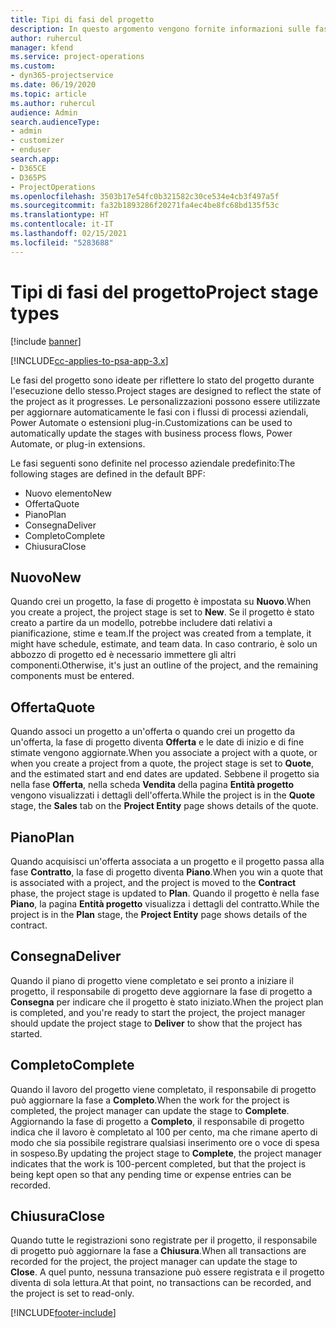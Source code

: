 ```yaml
---
title: Tipi di fasi del progetto
description: In questo argomento vengono fornite informazioni sulle fasi di progetto.
author: ruhercul
manager: kfend
ms.service: project-operations
ms.custom:
- dyn365-projectservice
ms.date: 06/19/2020
ms.topic: article
ms.author: ruhercul
audience: Admin
search.audienceType:
- admin
- customizer
- enduser
search.app:
- D365CE
- D365PS
- ProjectOperations
ms.openlocfilehash: 3503b17e54fc0b321582c30ce534e4cb3f497a5f
ms.sourcegitcommit: fa32b1893286f20271fa4ec4be8fc68bd135f53c
ms.translationtype: HT
ms.contentlocale: it-IT
ms.lasthandoff: 02/15/2021
ms.locfileid: "5283688"
---
```

# <a name="project-stage-types"></a><span data-ttu-id="6e3ce-103">Tipi di fasi del progetto</span><span class="sxs-lookup"><span data-stu-id="6e3ce-103">Project stage types</span></span> 

[!include [banner](../includes/psa-now-project-operations.md)]

[!INCLUDE[cc-applies-to-psa-app-3.x](../includes/cc-applies-to-psa-app-3x.md)]

<span data-ttu-id="6e3ce-104">Le fasi del progetto sono ideate per riflettere lo stato del progetto durante l'esecuzione dello stesso.</span><span class="sxs-lookup"><span data-stu-id="6e3ce-104">Project stages are designed to reflect the state of the project as it progresses.</span></span> <span data-ttu-id="6e3ce-105">Le personalizzazioni possono essere utilizzate per aggiornare automaticamente le fasi con i flussi di processi aziendali, Power Automate o estensioni plug-in.</span><span class="sxs-lookup"><span data-stu-id="6e3ce-105">Customizations can be used to automatically update the stages with business process flows, Power Automate, or plug-in extensions.</span></span>

<span data-ttu-id="6e3ce-106">Le fasi seguenti sono definite nel processo aziendale predefinito:</span><span class="sxs-lookup"><span data-stu-id="6e3ce-106">The following stages are defined in the default BPF:</span></span>

- <span data-ttu-id="6e3ce-107">Nuovo elemento</span><span class="sxs-lookup"><span data-stu-id="6e3ce-107">New</span></span>
- <span data-ttu-id="6e3ce-108">Offerta</span><span class="sxs-lookup"><span data-stu-id="6e3ce-108">Quote</span></span>
- <span data-ttu-id="6e3ce-109">Piano</span><span class="sxs-lookup"><span data-stu-id="6e3ce-109">Plan</span></span>
- <span data-ttu-id="6e3ce-110">Consegna</span><span class="sxs-lookup"><span data-stu-id="6e3ce-110">Deliver</span></span>
- <span data-ttu-id="6e3ce-111">Completo</span><span class="sxs-lookup"><span data-stu-id="6e3ce-111">Complete</span></span>
- <span data-ttu-id="6e3ce-112">Chiusura</span><span class="sxs-lookup"><span data-stu-id="6e3ce-112">Close</span></span> 

## <a name="new"></a><span data-ttu-id="6e3ce-113">Nuovo</span><span class="sxs-lookup"><span data-stu-id="6e3ce-113">New</span></span>

<span data-ttu-id="6e3ce-114">Quando crei un progetto, la fase di progetto è impostata su **Nuovo**.</span><span class="sxs-lookup"><span data-stu-id="6e3ce-114">When you create a project, the project stage is set to **New**.</span></span> <span data-ttu-id="6e3ce-115">Se il progetto è stato creato a partire da un modello, potrebbe includere dati relativi a pianificazione, stime e team.</span><span class="sxs-lookup"><span data-stu-id="6e3ce-115">If the project was created from a template, it might have schedule, estimate, and team data.</span></span> <span data-ttu-id="6e3ce-116">In caso contrario, è solo un abbozzo di progetto ed è necessario immettere gli altri componenti.</span><span class="sxs-lookup"><span data-stu-id="6e3ce-116">Otherwise, it's just an outline of the project, and the remaining components must be entered.</span></span>

## <a name="quote"></a><span data-ttu-id="6e3ce-117">Offerta</span><span class="sxs-lookup"><span data-stu-id="6e3ce-117">Quote</span></span>

<span data-ttu-id="6e3ce-118">Quando associ un progetto a un'offerta o quando crei un progetto da un'offerta, la fase di progetto diventa **Offerta** e le date di inizio e di fine stimate vengono aggiornate.</span><span class="sxs-lookup"><span data-stu-id="6e3ce-118">When you associate a project with a quote, or when you create a project from a quote, the project stage is set to **Quote**, and the estimated start and end dates are updated.</span></span> <span data-ttu-id="6e3ce-119">Sebbene il progetto sia nella fase **Offerta**, nella scheda **Vendita** della pagina **Entità progetto** vengono visualizzati i dettagli dell'offerta.</span><span class="sxs-lookup"><span data-stu-id="6e3ce-119">While the project is in the **Quote** stage, the **Sales** tab on the **Project Entity** page shows details of the quote.</span></span>

## <a name="plan"></a><span data-ttu-id="6e3ce-120">Piano</span><span class="sxs-lookup"><span data-stu-id="6e3ce-120">Plan</span></span>

<span data-ttu-id="6e3ce-121">Quando acquisisci un'offerta associata a un progetto e il progetto passa alla fase **Contratto**, la fase di progetto diventa **Piano**.</span><span class="sxs-lookup"><span data-stu-id="6e3ce-121">When you win a quote that is associated with a project, and the project is moved to the **Contract** phase, the project stage is updated to **Plan**.</span></span> <span data-ttu-id="6e3ce-122">Quando il progetto è nella fase **Piano**, la pagina **Entità progetto** visualizza i dettagli del contratto.</span><span class="sxs-lookup"><span data-stu-id="6e3ce-122">While the project is in the **Plan** stage, the **Project Entity** page shows details of the contract.</span></span>

## <a name="deliver"></a><span data-ttu-id="6e3ce-123">Consegna</span><span class="sxs-lookup"><span data-stu-id="6e3ce-123">Deliver</span></span>

<span data-ttu-id="6e3ce-124">Quando il piano di progetto viene completato e sei pronto a iniziare il progetto, il responsabile di progetto deve aggiornare la fase di progetto a **Consegna** per indicare che il progetto è stato iniziato.</span><span class="sxs-lookup"><span data-stu-id="6e3ce-124">When the project plan is completed, and you're ready to start the project, the project manager should update the project stage to **Deliver** to show that the project has started.</span></span>

## <a name="complete"></a><span data-ttu-id="6e3ce-125">Completo</span><span class="sxs-lookup"><span data-stu-id="6e3ce-125">Complete</span></span> 

<span data-ttu-id="6e3ce-126">Quando il lavoro del progetto viene completato, il responsabile di progetto può aggiornare la fase a **Completo**.</span><span class="sxs-lookup"><span data-stu-id="6e3ce-126">When the work for the project is completed, the project manager can update the stage to **Complete**.</span></span> <span data-ttu-id="6e3ce-127">Aggiornando la fase di progetto a **Completo**, il responsabile di progetto indica che il lavoro è completato al 100 per cento, ma che rimane aperto di modo che sia possibile registrare qualsiasi inserimento ore o voce di spesa in sospeso.</span><span class="sxs-lookup"><span data-stu-id="6e3ce-127">By updating the project stage to **Complete**, the project manager indicates that the work is 100-percent completed, but that the project is being kept open so that any pending time or expense entries can be recorded.</span></span>

## <a name="close"></a><span data-ttu-id="6e3ce-128">Chiusura</span><span class="sxs-lookup"><span data-stu-id="6e3ce-128">Close</span></span>

<span data-ttu-id="6e3ce-129">Quando tutte le registrazioni sono registrate per il progetto, il responsabile di progetto può aggiornare la fase a **Chiusura**.</span><span class="sxs-lookup"><span data-stu-id="6e3ce-129">When all transactions are recorded for the project, the project manager can update the stage to **Close**.</span></span> <span data-ttu-id="6e3ce-130">A quel punto, nessuna transazione può essere registrata e il progetto diventa di sola lettura.</span><span class="sxs-lookup"><span data-stu-id="6e3ce-130">At that point, no transactions can be recorded, and the project is set to read-only.</span></span>


[!INCLUDE[footer-include](../includes/footer-banner.md)]